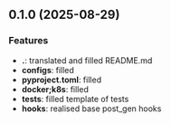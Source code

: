 ## 0.1.0 (2025-08-29)

### Features

- **.**: translated and filled README.md
- **configs**: filled
- **pyproject.toml**: filled
- **docker;k8s**: filled
- **tests**: filled template of tests
- **hooks**: realised base post_gen hooks
